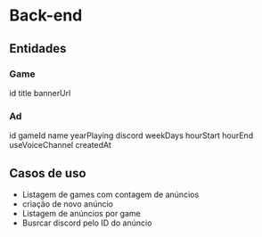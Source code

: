 # Back-end

## Entidades

### Game

id
title
bannerUrl

### Ad

id
gameId
name
yearPlaying
discord
weekDays
hourStart
hourEnd
useVoiceChannel
createdAt

## Casos de uso

- Listagem de games com contagem de anúncios
- criação de novo anúncio
- Listagem de anúncios por game
- Busrcar discord pelo ID do anúncio